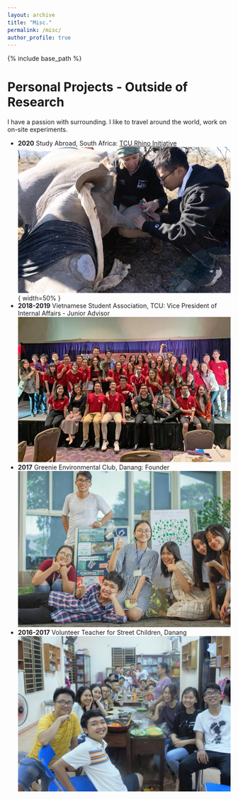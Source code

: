 ```yaml
---
layout: archive
title: "Misc."
permalink: /misc/
author_profile: true
---
```


{% include base_path %}

Personal Projects - Outside of Research
======
I have a passion with surrounding. I like to travel around the world, work on on-site experiments.


- **2020** Study Abroad, South Africa: [TCU Rhino Initiative](https://environment.tcu.edu/research-initiatives/rhino-conservation-in-south-africa/)
<br/>![](/images/rhino.jpg){ width=50% }
- **2018-2019** Vietnamese Student Association, TCU: Vice President of Internal Affairs - Junior Advisor <br/>![](/images/vsa.jpg)
- **2017** Greenie Environmental Club, Danang: Founder <br/>![](/images/greenie.jpg)
- **2016-2017** Volunteer Teacher for Street Children, Danang <br/>![](/images/volunteer.jpg)